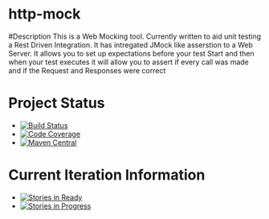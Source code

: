 # http-mock
#Description
This is a Web Mocking tool. Currently written to aid unit testing a Rest Driven Integration. 
It has intregated JMock like asserstion to a Web Server. It allows you to set up expectations before your test Start 
and then when your test executes it will allow you to assert if every call was made and if the Request and Responses were correct

# Project Status
* [![Build Status](https://travis-ci.org/roloreaper/http-mock.svg?branch=master)](https://travis-ci.org/roloreaper/http-mock)
* [![Code Coverage](https://codecov.io/github/roloreaper/http-mock/coverage.svg?branch=master)](https://codecov.io/github/roloreaper/http-mock?branch=master)
* [![Maven Central](https://maven-badges.herokuapp.com/maven-central/org.httpmock/httpmock/badge.svg)](https://maven-badges.herokuapp.com/maven-central/org.httpmock/httpmock)
 
# Current Iteration Information
* [![Stories in Ready](https://badge.waffle.io/roloreaper/http-mock.png?label=ready&title=Ready)](https://waffle.io/roloreaper/http-mock)
* [![Stories in Progress](https://badge.waffle.io/roloreaper/http-mock.png?label=in%20progress&title=In%20Progress)](https://waffle.io/roloreaper/http-mock)
